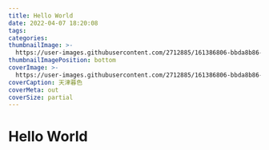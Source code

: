 ```yaml
---
title: Hello World
date: 2022-04-07 18:20:08
tags:
categories: 
thumbnailImage: >-
  https://user-images.githubusercontent.com/2712885/161386806-bbda8b86-8066-4320-9e12-20add514ba3c.jpg
thumbnailImagePosition: bottom
coverImage: >-
  https://user-images.githubusercontent.com/2712885/161386806-bbda8b86-8066-4320-9e12-20add514ba3c.jpg
coverCaption: 天津暮色
coverMeta: out
coverSize: partial
---
```


# Hello World